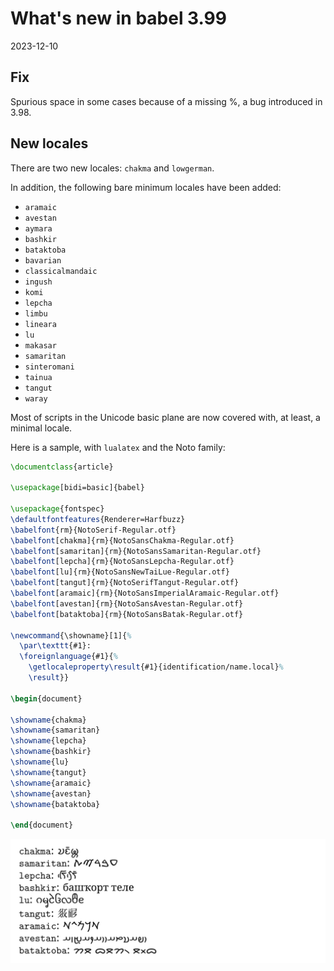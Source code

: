 # What's new in babel 3.99

2023-12-10

## Fix

Spurious space in some cases because of a missing %, a bug introduced
in 3.98.

## New locales

There are two new locales: `chakma` and `lowgerman`.

In addition, the following bare minimum locales have been added:

* `aramaic`
* `avestan`
* `aymara`
* `bashkir`
* `bataktoba`
* `bavarian`
* `classicalmandaic`
* `ingush`
* `komi`
* `lepcha`
* `limbu`
* `lineara`
* `lu`
* `makasar`
* `samaritan`
* `sinteromani`
* `tainua`
* `tangut`
* `waray`

Most of scripts in the Unicode basic plane are now covered with, at
least, a minimal locale.

Here is a sample, with `lualatex` and the Noto family:
```tex
\documentclass{article}

\usepackage[bidi=basic]{babel}

\usepackage{fontspec}
\defaultfontfeatures{Renderer=Harfbuzz}
\babelfont{rm}{NotoSerif-Regular.otf}
\babelfont[chakma]{rm}{NotoSansChakma-Regular.otf}
\babelfont[samaritan]{rm}{NotoSansSamaritan-Regular.otf}
\babelfont[lepcha]{rm}{NotoSansLepcha-Regular.otf}
\babelfont[lu]{rm}{NotoSansNewTaiLue-Regular.otf}
\babelfont[tangut]{rm}{NotoSerifTangut-Regular.otf}
\babelfont[aramaic]{rm}{NotoSansImperialAramaic-Regular.otf}
\babelfont[avestan]{rm}{NotoSansAvestan-Regular.otf}
\babelfont[bataktoba]{rm}{NotoSansBatak-Regular.otf}

\newcommand{\showname}[1]{%
  \par\texttt{#1}:
  \foreignlanguage{#1}{%
    \getlocaleproperty\result{#1}{identification/name.local}%
    \result}}

\begin{document}

\showname{chakma}
\showname{samaritan}
\showname{lepcha}
\showname{bashkir}
\showname{lu}
\showname{tangut}
\showname{aramaic}
\showname{avestan}
\showname{bataktoba}

\end{document}
```
![](../media/avestan-and-others.png)